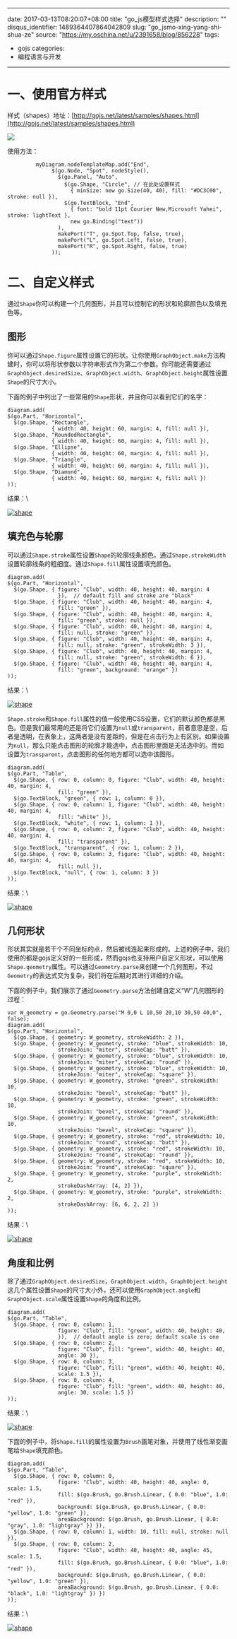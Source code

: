 
---
date: 2017-03-13T08:20:07+08:00
title: "go_js模型样式选择"
description: ""
disqus_identifier: 1489364407864042809
slug: "go_jsmo-xing-yang-shi-shua-ze"
source: "https://my.oschina.net/u/2391658/blog/856228"
tags: 
- gojs 
categories:
- 编程语言与开发
---

一、使用官方样式
================

样式（shapes）地址：[http://gojs.net/latest/samples/shapes.html](http://gojs.net/latest/samples/shapes.html)

![](https://static.yushuangqi.com/blog/2017/0313075858r11uxdecek0.gif)

使用方法：

             myDiagram.nodeTemplateMap.add("End",
                  $(go.Node, "Spot", nodeStyle(),
                    $(go.Panel, "Auto",
                      $(go.Shape, "Circle", // 在此处设置样式
                        { minSize: new go.Size(40, 40), fill: "#DC3C00", stroke: null }),
                      $(go.TextBlock, "End",
                        { font: "bold 11pt Courier New,Microsoft Yahei", stroke: lightText },
                        new go.Binding("text"))
                    ),
                    makePort("T", go.Spot.Top, false, true),
                    makePort("L", go.Spot.Left, false, true),
                    makePort("R", go.Spot.Right, false, true)
                  ));

二、自定义样式
==============

通过`Shape`你可以构建一个几何图形，并且可以控制它的形状和轮廓颜色以及填充色等。

图形
----

你可以通过`Shape.figure`属性设置它的形状。让你使用`GraphObject.make`方法构建时，你可以将形状参数以字符串形式作为第二个参数。你可能还需要通过`GraphObject.desiredSize`、`GraphObject.width`、`GraphObject.height`属性设置`Shape`的尺寸大小。

下面的例子中列出了一些常用的`Shape`形状，并且你可以看到它们的名字：

    diagram.add(
    $(go.Part, "Horizontal",
      $(go.Shape, "Rectangle",
                  { width: 40, height: 60, margin: 4, fill: null }),
      $(go.Shape, "RoundedRectangle",
                  { width: 40, height: 60, margin: 4, fill: null }),
      $(go.Shape, "Ellipse",
                  { width: 40, height: 60, margin: 4, fill: null }),
      $(go.Shape, "Triangle",
                  { width: 40, height: 60, margin: 4, fill: null }),
      $(go.Shape, "Diamond",
                  { width: 40, height: 60, margin: 4, fill: null })
    ));

结果：\

[![shape](https://static.yushuangqi.com/blog/2017/0313075859vqhcz1nmjol.jpg)](https://static.yushuangqi.com/blog/2017/0313075859vqhcz1nmjol.jpg)

填充色与轮廓
------------

可以通过`Shape.stroke`属性设置`Shape`的轮廓线条颜色。通过`Shape.strokeWidth`设置轮廓线条的粗细度。通过`Shape.fill`属性设置填充颜色。

    diagram.add(
    $(go.Part, "Horizontal",
      $(go.Shape, { figure: "Club", width: 40, height: 40, margin: 4
                    }),  // default fill and stroke are "black"
      $(go.Shape, { figure: "Club", width: 40, height: 40, margin: 4,
                    fill: "green" }),
      $(go.Shape, { figure: "Club", width: 40, height: 40, margin: 4,
                    fill: "green", stroke: null }),
      $(go.Shape, { figure: "Club", width: 40, height: 40, margin: 4,
                    fill: null, stroke: "green" }),
      $(go.Shape, { figure: "Club", width: 40, height: 40, margin: 4,
                    fill: null, stroke: "green", strokeWidth: 3 }),
      $(go.Shape, { figure: "Club", width: 40, height: 40, margin: 4,
                    fill: null, stroke: "green", strokeWidth: 6 }),
      $(go.Shape, { figure: "Club", width: 40, height: 40, margin: 4,
                    fill: "green", background: "orange" })
    ));

结果：\

[![shape](https://static.yushuangqi.com/blog/2017/0313075859o2cg2iarbsw.jpg)](https://static.yushuangqi.com/blog/2017/0313075859o2cg2iarbsw.jpg)

`Shape.stroke`和`Shape.fill`属性的值一般使用CSS设置，它们的默认颜色都是黑色。但是我们最常用的还是将它们设置为`null`或`transparent`，前者意思是空，后者是透明，在表象上，这两者是没有差距的，但是在点击行为上有区别。如果设置为`null`，那么只能点击图形的轮廓才能选中，点击图形里面是无法选中的。而如设置为`transparent`，点击图形的任何地方都可以选中该图形。

    diagram.add(
    $(go.Part, "Table",
      $(go.Shape, { row: 0, column: 0, figure: "Club", width: 40, height: 40, margin: 4,
                    fill: "green" }),
      $(go.TextBlock, "green", { row: 1, column: 0 }),
      $(go.Shape, { row: 0, column: 1, figure: "Club", width: 40, height: 40, margin: 4,
                    fill: "white" }),
      $(go.TextBlock, "white", { row: 1, column: 1 }),
      $(go.Shape, { row: 0, column: 2, figure: "Club", width: 40, height: 40, margin: 4,
                    fill: "transparent" }),
      $(go.TextBlock, "transparent", { row: 1, column: 2 }),
      $(go.Shape, { row: 0, column: 3, figure: "Club", width: 40, height: 40, margin: 4,
                    fill: null }),
      $(go.TextBlock, "null", { row: 1, column: 3 })
    ));

结果：\

[![shape](https://static.yushuangqi.com/blog/2017/0313075900idjnnt4cqqo.jpg)](https://static.yushuangqi.com/blog/2017/0313075900idjnnt4cqqo.jpg)

几何形状
--------

形状其实就是若干个不同坐标的点，然后被线连起来形成的。上述的例子中，我们使用的都是gojs定义好的一些形成，然而gojs也支持用户自定义形状，可以使用`Shape.geometry`属性。可以通过`Geometry.parse`来创建一个几何图形，不过`Geometry`的表达式交为复杂，我们将在后期对其进行详细的介绍。

下面的例子中，我们展示了通过`Geometry.parse`方法创建自定义“W”几何图形的过程：

    var W_geometry = go.Geometry.parse("M 0,0 L 10,50 20,10 30,50 40,0", false);
    diagram.add(
    $(go.Part, "Horizontal",
      $(go.Shape, { geometry: W_geometry, strokeWidth: 2 }),
      $(go.Shape, { geometry: W_geometry, stroke: "blue", strokeWidth: 10,
                    strokeJoin: "miter", strokeCap: "butt" }),
      $(go.Shape, { geometry: W_geometry, stroke: "blue", strokeWidth: 10,
                    strokeJoin: "miter", strokeCap: "round" }),
      $(go.Shape, { geometry: W_geometry, stroke: "blue", strokeWidth: 10,
                    strokeJoin: "miter", strokeCap: "square" }),
      $(go.Shape, { geometry: W_geometry, stroke: "green", strokeWidth: 10,
                    strokeJoin: "bevel", strokeCap: "butt" }),
      $(go.Shape, { geometry: W_geometry, stroke: "green", strokeWidth: 10,
                    strokeJoin: "bevel", strokeCap: "round" }),
      $(go.Shape, { geometry: W_geometry, stroke: "green", strokeWidth: 10,
                    strokeJoin: "bevel", strokeCap: "square" }),
      $(go.Shape, { geometry: W_geometry, stroke: "red", strokeWidth: 10,
                    strokeJoin: "round", strokeCap: "butt" }),
      $(go.Shape, { geometry: W_geometry, stroke: "red", strokeWidth: 10,
                    strokeJoin: "round", strokeCap: "round" }),
      $(go.Shape, { geometry: W_geometry, stroke: "red", strokeWidth: 10,
                    strokeJoin: "round", strokeCap: "square" }),
      $(go.Shape, { geometry: W_geometry, stroke: "purple", strokeWidth: 2,
                    strokeDashArray: [4, 2] }),
      $(go.Shape, { geometry: W_geometry, stroke: "purple", strokeWidth: 2,
                    strokeDashArray: [6, 6, 2, 2] })
    ));

结果：\

[![shape](https://static.yushuangqi.com/blog/2017/0313075900vp2pu4nkaml.jpg)](https://static.yushuangqi.com/blog/2017/0313075900vp2pu4nkaml.jpg)

角度和比例
----------

除了通过`GraphObject.desiredSize`，`GraphObject.width`，`GraphObject.height`这几个属性设置`Shape`的尺寸大小外，还可以使用`GraphObject.angle`和`GraphObject.scale`属性设置`Shape`的角度和比例。

    diagram.add(
    $(go.Part, "Table",
      $(go.Shape, { row: 0, column: 1,
                    figure: "Club", fill: "green", width: 40, height: 40,
                    }),  // default angle is zero; default scale is one
      $(go.Shape, { row: 0, column: 2,
                    figure: "Club", fill: "green", width: 40, height: 40,
                    angle: 30 }),
      $(go.Shape, { row: 0, column: 3,
                    figure: "Club", fill: "green", width: 40, height: 40,
                    scale: 1.5 }),
      $(go.Shape, { row: 0, column: 4,
                    figure: "Club", fill: "green", width: 40, height: 40,
                    angle: 30, scale: 1.5 })
    ));

结果：\

[![shape](https://static.yushuangqi.com/blog/2017/0313075900h2sdvn00k2l.jpg)](https://static.yushuangqi.com/blog/2017/0313075900h2sdvn00k2l.jpg)

下面的例子中，将`Shape.fill`的属性设置为`Brush`画笔对象，并使用了线性渐变画笔给`Shape`填充颜色。

    diagram.add(
    $(go.Part, "Table",
      $(go.Shape, { row: 0, column: 0,
                    figure: "Club", width: 40, height: 40, angle: 0, scale: 1.5,
                    fill: $(go.Brush, go.Brush.Linear, { 0.0: "blue", 1.0: "red" }),
                    background: $(go.Brush, go.Brush.Linear, { 0.0: "yellow", 1.0: "green" }),
                    areaBackground: $(go.Brush, go.Brush.Linear, { 0.0: "gray", 1.0: "lightgray" }) }),
      $(go.Shape, { row: 0, column: 1, width: 10, fill: null, stroke: null }),
      $(go.Shape, { row: 0, column: 2,
                    figure: "Club", width: 40, height: 40, angle: 45, scale: 1.5,
                    fill: $(go.Brush, go.Brush.Linear, { 0.0: "blue", 1.0: "red" }),
                    background: $(go.Brush, go.Brush.Linear, { 0.0: "yellow", 1.0: "green" }),
                    areaBackground: $(go.Brush, go.Brush.Linear, { 0.0: "black", 1.0: "lightgray" }) })
    ));

结果：\

[![shape](https://static.yushuangqi.com/blog/2017/0313075901udvakzdoqmq.jpg)](https://static.yushuangqi.com/blog/2017/0313075901udvakzdoqmq.jpg)

